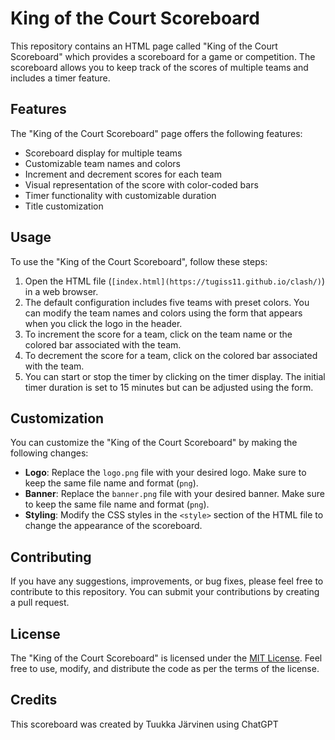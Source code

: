 # King of the Court Scoreboard

This repository contains an HTML page called "King of the Court Scoreboard" which provides a scoreboard for a game or competition. The scoreboard allows you to keep track of the scores of multiple teams and includes a timer feature.

## Features

The "King of the Court Scoreboard" page offers the following features:

- Scoreboard display for multiple teams
- Customizable team names and colors
- Increment and decrement scores for each team
- Visual representation of the score with color-coded bars
- Timer functionality with customizable duration
- Title customization

## Usage

To use the "King of the Court Scoreboard", follow these steps:

1. Open the HTML file (`[index.html](https://tugiss11.github.io/clash/)`) in a web browser.
2. The default configuration includes five teams with preset colors. You can modify the team names and colors using the form that appears when you click the logo in the header.
3. To increment the score for a team, click on the team name or the colored bar associated with the team.
4. To decrement the score for a team, click on the colored bar associated with the team.
5. You can start or stop the timer by clicking on the timer display. The initial timer duration is set to 15 minutes but can be adjusted using the form.

## Customization

You can customize the "King of the Court Scoreboard" by making the following changes:

- **Logo**: Replace the `logo.png` file with your desired logo. Make sure to keep the same file name and format (`png`).
- **Banner**: Replace the `banner.png` file with your desired banner. Make sure to keep the same file name and format (`png`).
- **Styling**: Modify the CSS styles in the `<style>` section of the HTML file to change the appearance of the scoreboard.

## Contributing

If you have any suggestions, improvements, or bug fixes, please feel free to contribute to this repository. You can submit your contributions by creating a pull request.

## License

The "King of the Court Scoreboard" is licensed under the [MIT License](LICENSE). Feel free to use, modify, and distribute the code as per the terms of the license.

## Credits

This scoreboard was created by Tuukka Järvinen using ChatGPT
